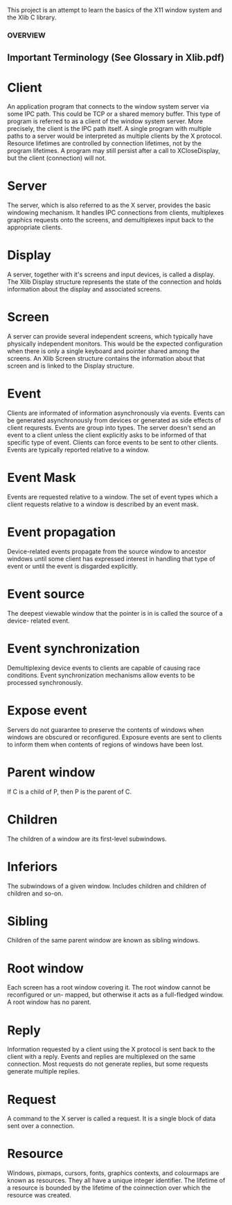 This project is an attempt to learn the basics of the X11 window system and the Xlib C library.


### OVERVIEW

## Important Terminology (See Glossary in Xlib.pdf)

# Client
An application program that connects to the window system server via some IPC path.
This could be TCP or a shared memory buffer. This type of program is referred to as a
client of the window system server. More precisely, the client is the IPC path itself.
A single program with multiple paths to a server would be interpreted as multiple clients
by the X protocol. Resource lifetimes are controlled by connection lifetimes, not by the
program lifetimes. A program may still persist after a call to XCloseDisplay, but the
client (connection) will not.

# Server
The server, which is also referred to as the X server, provides the basic windowing
mechanism. It handles IPC connections from clients, multiplexes graphics requests onto
the screens, and demultiplexes input back to the appropriate clients.

# Display
A server, together with it's screens and input devices, is called a display. The Xlib
Display structure represents the state of the connection and holds information about
the display and associated screens.

# Screen
A server can provide several independent screens, which typically have physically
independent monitors. This would be the expected configuration when there is only a
single keyboard and pointer shared among the screens. An Xlib Screen structure contains
the information about that screen and is linked to the Display structure.



# Event
Clients are informated of information asynchronously via events. Events can be generated
asynchronously from devices or generated as side effects of client requrests. Events
are group into types. The server doesn't send an event to a client unless the client
explicitly asks to be informed of that specific type of event. Clients can force events
to be sent to other clients. Events are typically reported relative to a window.

# Event Mask
Events are requested relative to a window. The set of event types which a client requests
relative to a window is described by an event mask.

# Event propagation
Device-related events propagate from the source window to ancestor windows until some
client has expressed interest in handling that type of event or until the event is
disgarded explicitly.

# Event source
The deepest viewable window that the pointer is in is called the source of a device-
related event.

# Event synchronization
Demultiplexing device events to clients are capable of causing race conditions. Event
synchronization mechanisms allow events to be processed synchronously.

# Expose event
Servers do not guarantee to preserve the contents of windows when windows are obscured
or reconfigured. Exposure events are sent to clients to inform them when contents of
regions of windows have been lost.



# Parent window
If C is a child of P, then P is the parent of C.

# Children
The children of a window are its first-level subwindows.

# Inferiors
The subwindows of a given window. Includes children and children of children and so-on.

# Sibling
Children of the same parent window are known as sibling windows.

# Root window
Each screen has a root window covering it. The root window cannot be reconfigured or un-
mapped, but otherwise it acts as a full-fledged window. A root window has no parent.



# Reply
Information requested by a client using the X protocol is sent back to the client with a
reply. Events and replies are multiplexed on the same connection. Most requests do not
generate replies, but some requests generate multiple replies.

# Request
A command to the X server is called a request. It is a single block of data sent over a
connection.

# Resource
Windows, pixmaps, cursors, fonts, graphics contexts, and colourmaps are known as
resources. They all have a unique integer identifier. The lifetime of a resource is
bounded by the lifetime of the coinnection over which the resource was created.
